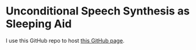 # Unconditional Speech Synthesis as Sleeping Aid

I use this GitHub repo to host [this GitHub page](https://indooradventurer.github.io/Unconditional-Speech-Synthesis-as-Sleeping-Aid/).
